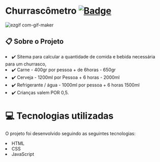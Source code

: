 # Churrascômetro [![ Badge](https://img.shields.io/badge/-Test_the_project_by_clicking_here-gray?style=flat-square&logo=&logoColor=white&link=https://https://https://https://BeatrizFernandess.github.io/Churrascometro/)](https://beadevbr.github.io/Churrascometro/)

![ezgif com-gif-maker](https://user-images.githubusercontent.com/80279567/115812361-a0693180-a3c7-11eb-959d-364d4b3f263a.gif)



## 📋 Sobre o Projeto
<li>✔️ Sitema para calcular a quantidade de comida e bebida necessária para um churrasco,<br/>
<li>✔️ Carne - 400gr por pessoa + de 6horas - 650gr<br/>
<li>✔️ Cerveja - 1200ml por Pessoa + 6 horas - 2000ml<br/>
<li>✔️ Refrigerante / água - 1000ml por pessoa + 6 horas 1500ml<br/>
<li>✔️ Crianças valem POR 0,5.

# 💻 Tecnologias utilizadas
O projeto foi desenvolvido seguindo as seguintes tecnologias:

<li>HTML
<li>CSS
<li>JavaScript
